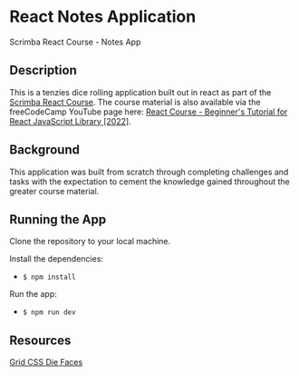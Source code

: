 # React Notes Application

Scrimba React Course - Notes App

## Description

This is a tenzies dice rolling application built out in react as part of the [Scrimba React Course](https://scrimba.com/learn/learnreact).  The course material is also available via the freeCodeCamp YouTube page here: [React Course - Beginner's Tutorial for React JavaScript Library [2022]](https://youtu.be/bMknfKXIFA8).

## Background

This application was built from scratch through completing challenges and tasks with the expectation to cement the knowledge gained throughout the greater course material. 

## Running the App

Clone the repository to your local machine.

Install the dependencies:  
  * ```$ npm install```

Run the app:  
  * ```$ npm run dev```

  ## Resources

  [Grid CSS Die Faces](https://dev.to/ekeijl/creating-dice-using-css-grid-j4)